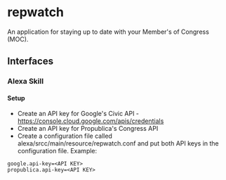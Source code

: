 # repwatch
An application for staying up to date with your Member's of Congress (MOC). 

## Interfaces
### Alexa Skill
#### Setup
* Create an API key for Google's Civic API - https://console.cloud.google.com/apis/credentials
* Create an API key for Propublica's Congress API
* Create a configuration file called alexa/srcc/main/resource/repwatch.conf and put both API keys in the configuration file.
Example:

```
google.api-key=<API KEY>
propublica.api-key=<API KEY>
```